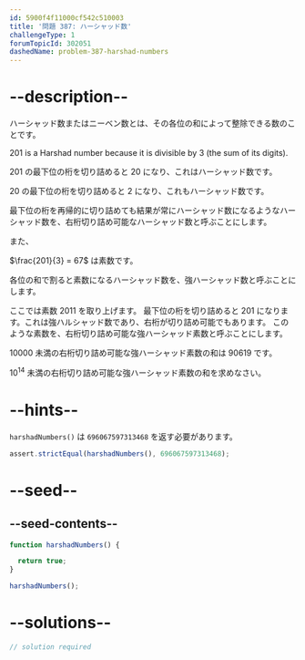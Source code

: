 ```yaml
---
id: 5900f4f11000cf542c510003
title: '問題 387: ハーシャッド数'
challengeType: 1
forumTopicId: 302051
dashedName: problem-387-harshad-numbers
---
```


# --description--

ハーシャッド数またはニーベン数とは、その各位の和によって整除できる数のことです。

201 is a Harshad number because it is divisible by 3 (the sum of its digits).

201 の最下位の桁を切り詰めると 20 になり、これはハーシャッド数です。

20 の最下位の桁を切り詰めると 2 になり、これもハーシャッド数です。

最下位の桁を再帰的に切り詰めても結果が常にハーシャッド数になるようなハーシャッド数を、右桁切り詰め可能なハーシャッド数と呼ぶことにします。

また、

$\frac{201}{3} = 67$ は素数です。

各位の和で割ると素数になるハーシャッド数を、強ハーシャッド数と呼ぶことにします。

ここでは素数 2011 を取り上げます。 最下位の桁を切り詰めると 201 になります。これは強ハルシャッド数であり、右桁が切り詰め可能でもあります。 このような素数を、右桁切り詰め可能な強ハーシャッド素数と呼ぶことにします。

10000 未満の右桁切り詰め可能な強ハーシャッド素数の和は 90619 です。

${10}^{14}$ 未満の右桁切り詰め可能な強ハーシャッド素数の和を求めなさい。

# --hints--

`harshadNumbers()` は `696067597313468` を返す必要があります。

```js
assert.strictEqual(harshadNumbers(), 696067597313468);
```

# --seed--

## --seed-contents--

```js
function harshadNumbers() {

  return true;
}

harshadNumbers();
```

# --solutions--

```js
// solution required
```
